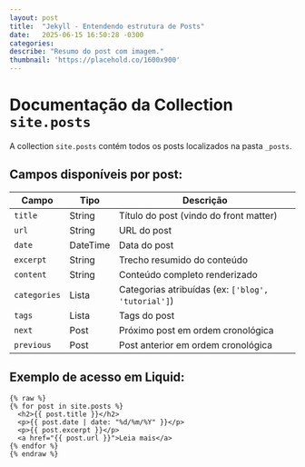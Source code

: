 ```yaml
---
layout: post
title:  "Jekyll - Entendendo estrutura de Posts"
date:   2025-06-15 16:50:28 -0300
categories: 
describe: "Resumo do post com imagem."
thumbnail: 'https://placehold.co/1600x900'
---
```


# Documentação da Collection `site.posts`

A collection `site.posts` contém todos os posts localizados na pasta `_posts`.

## Campos disponíveis por post:

| Campo         | Tipo      | Descrição                                             |
|---------------|-----------|-------------------------------------------------------|
| `title`       | String    | Título do post (vindo do front matter)                |
| `url`         | String    | URL do post                                           |
| `date`        | DateTime  | Data do post                                          |
| `excerpt`     | String    | Trecho resumido do conteúdo                           |
| `content`     | String    | Conteúdo completo renderizado                         |
| `categories`  | Lista     | Categorias atribuídas (ex: `['blog', 'tutorial']`)    |
| `tags`        | Lista     | Tags do post                                          |
| `next`        | Post      | Próximo post em ordem cronológica                     |
| `previous`    | Post      | Post anterior em ordem cronológica                    |

## Exemplo de acesso em Liquid:

```liquid
{% raw %}
{% for post in site.posts %}
  <h2>{{ post.title }}</h2>
  <p>{{ post.date | date: "%d/%m/%Y" }}</p>
  <p>{{ post.excerpt }}</p>
  <a href="{{ post.url }}">Leia mais</a>
{% endfor %}
{% endraw %}
